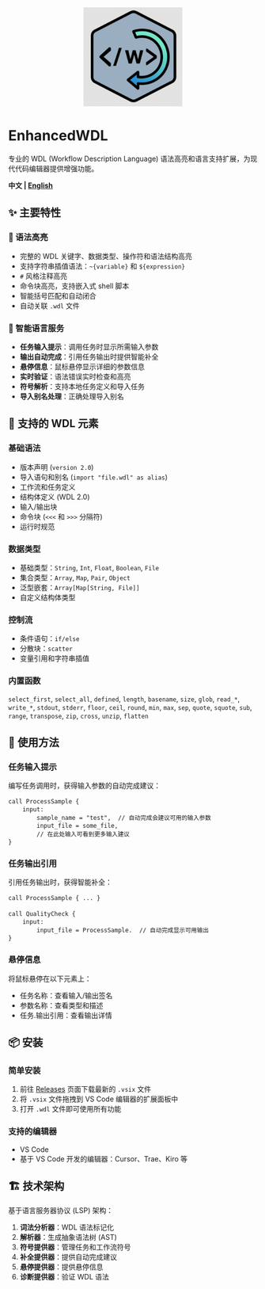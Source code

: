 <div align="center">
  <img src="enhancedwdl_logo.png" alt="EnhancedWDL Logo" width="200"/>
</div>

# EnhancedWDL

专业的 WDL (Workflow Description Language) 语法高亮和语言支持扩展，为现代代码编辑器提供增强功能。

**中文 | [English](README_EN.md)**

## ✨ 主要特性

### 🎨 语法高亮
- 完整的 WDL 关键字、数据类型、操作符和语法结构高亮
- 支持字符串插值语法：`~{variable}` 和 `${expression}`
- `#` 风格注释高亮
- 命令块高亮，支持嵌入式 shell 脚本
- 智能括号匹配和自动闭合
- 自动关联 `.wdl` 文件

### 🧠 智能语言服务
- **任务输入提示**：调用任务时显示所需输入参数
- **输出自动完成**：引用任务输出时提供智能补全
- **悬停信息**：鼠标悬停显示详细的参数信息
- **实时验证**：语法错误实时检查和高亮
- **符号解析**：支持本地任务定义和导入任务
- **导入别名处理**：正确处理导入别名

## 🔧 支持的 WDL 元素

### 基础语法
- 版本声明 (`version 2.0`)
- 导入语句和别名 (`import "file.wdl" as alias`)
- 工作流和任务定义
- 结构体定义 (WDL 2.0)
- 输入/输出块
- 命令块 (`<<<` 和 `>>>` 分隔符)
- 运行时规范

### 数据类型
- 基础类型：`String`, `Int`, `Float`, `Boolean`, `File`
- 集合类型：`Array`, `Map`, `Pair`, `Object`
- 泛型嵌套：`Array[Map[String, File]]`
- 自定义结构体类型

### 控制流
- 条件语句：`if/else`
- 分散块：`scatter`
- 变量引用和字符串插值

### 内置函数
`select_first`, `select_all`, `defined`, `length`, `basename`, `size`, `glob`, `read_*`, `write_*`, `stdout`, `stderr`, `floor`, `ceil`, `round`, `min`, `max`, `sep`, `quote`, `squote`, `sub`, `range`, `transpose`, `zip`, `cross`, `unzip`, `flatten`

## 🚀 使用方法

### 任务输入提示
编写任务调用时，获得输入参数的自动完成建议：

```wdl
call ProcessSample {
    input:
        sample_name = "test",  // 自动完成会建议可用的输入参数
        input_file = some_file,
        // 在此处输入可看到更多输入建议
}
```

### 任务输出引用
引用任务输出时，获得智能补全：

```wdl
call ProcessSample { ... }

call QualityCheck {
    input:
        input_file = ProcessSample.  // 自动完成显示可用输出
}
```

### 悬停信息
将鼠标悬停在以下元素上：
- 任务名称：查看输入/输出签名
- 参数名称：查看类型和描述
- 任务.输出引用：查看输出详情

## 📦 安装

### 简单安装
1. 前往 [Releases](https://github.com/pzweuj/EnhancedWDL/releases) 页面下载最新的 `.vsix` 文件
2. 将 `.vsix` 文件拖拽到 VS Code 编辑器的扩展面板中
3. 打开 `.wdl` 文件即可使用所有功能

### 支持的编辑器
- VS Code
- 基于 VS Code 开发的编辑器：Cursor、Trae、Kiro 等

## 🏗️ 技术架构

基于语言服务器协议 (LSP) 架构：

1. **词法分析器**：WDL 语法标记化
2. **解析器**：生成抽象语法树 (AST)
3. **符号提供器**：管理任务和工作流符号
4. **补全提供器**：提供自动完成建议
5. **悬停提供器**：提供悬停信息
6. **诊断提供器**：验证 WDL 语法

